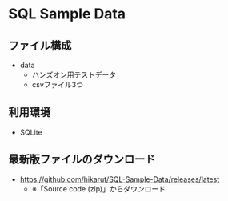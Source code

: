 # SQL Sample Data

## ファイル構成
* data
  * ハンズオン用テストデータ
  * csvファイル3つ

## 利用環境
* SQLite

## 最新版ファイルのダウンロード
* https://github.com/hikarut/SQL-Sample-Data/releases/latest
  * ※「Source code (zip)」からダウンロード
